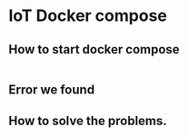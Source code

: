 # IoT Docker compose


## How to start docker compose

```bash

```

## Error we found


## How to solve the problems.
